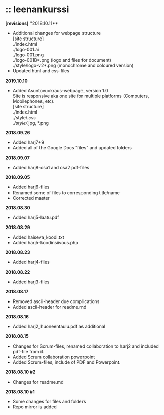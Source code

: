 # :: leenankurssi
**[revisions]**
''2018.10.11**
+ Additional changes for webpage structure  
  [site structure]  
  ./index.html  
  ./logo-001.ai  
  ./logo-001.png  
  ./logo-001B*.png (logo and files for document)  
  ./style/logo-v2*.png (monochrome and coloured version)  
+ Updated html and css-files  

**2019.10.10**
+ Added Asuntovuokraus-webpage, version 1.0  
  Site is responsive aka one site for multiple platforms (Computers, Mobilephones, etc).   
  [site structure]  
  ./index.html  
  ./style/*.css  
  ./style/*.jpg, *.png

**2018.09.26**
+ Added harj7+9
+ Added all of the Google Docs "files" and updated folders

**2018.09.07**
+ Added harj8-osa1 and osa2 pdf-files

**2018.09.05**
+ Added harj6-files
+ Renamed some of files to corresponding title/name
+ Corrected master

**2018.08.30**
+ Added harj5-laatu.pdf

**2018.08.29**
+ Added haiseva_koodi.txt
+ Added harj5-koodinsiivous.php

**2018.08.23**
+ Added harj4-files 

**2018.08.22**
+ Added harj3-files

**2018.08.17**
+ Removed ascii-header due complications
+ Added ascii-header for readme.md

**2018.08.16**
+ Added harj2_huoneentaulu.pdf as additional

**2018.08.15** 
+ Changes for Scrum-files, renamed collaboration to harj2 and included pdf-file from it.
+ Added Scrum collaboration powerpoint
+ Added Scrum-files, include of PDF and Powerpoint.

**2018.08.10 #2**
+ Changes for readme.md

**2018.08.10 #1**
+ Some changes for files and folders
+ Repo mirror is added
